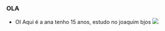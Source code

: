 ### OLA

- OI Aqui é a ana tenho 15 anos, estudo no joaquim bjos
![](https://user-images.githubusercontent.com/14011726/94132137-7d4fc100-fe7c-11ea-8512-69f90cb65e48.gif)
